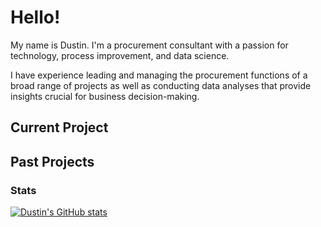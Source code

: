 # **Hello!**

My name is Dustin. I'm a procurement consultant with a passion for technology, process improvement, and data science.

I have experience leading and managing the procurement functions of a broad range of projects as well as conducting data analyses that provide insights crucial for business decision-making.
## Current Project


## Past Projects



### Stats

[![Dustin's GitHub stats](https://github-readme-stats.vercel.app/api?username=dustinpw)](https://github.com/dustinpw/github-readme-stats)

<!-- 18-July-2023 -->
